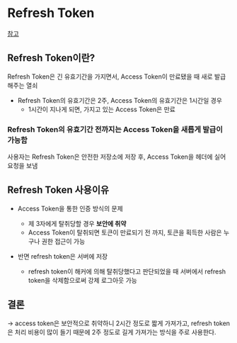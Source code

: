 # Refresh Token
[참고](https://lifesteps.tistory.com/87)
## Refresh Token이란?
Refresh Token은 긴 유효기간을 가지면서, Access Token이 만료됐을 때 새로 발급해주는 열쇠
+ Refresh Token의 유효기간은 2주, Access Token의 유효기간은 1시간일 경우
  + 1시간이 지나게 되면, 가지고 있는 Access Token은 만료

### Refresh Token의 유효기간 전까지는 Access Token을 새롭게 발급이 가능함

사용자는 Refresh Token은 안전한 저장소에 저장 후, Access Token을 헤더에 실어 요청을 보냄


## Refresh Token 사용이유

+ Access Token을 통한 인증 방식의 문제
  + 제 3자에게 탈취당할 경우 **보안에 취약**
  + Access Token이 탈취되면 토큰이 만료되기 전 까지, 토큰을 획득한 사람은 누구나 권한 접근이 가능

+ 반면 refresh token은 서버에 저장
  + refresh token이 해커에 의해 탈취당했다고 판단되었을 때 서버에서 refresh token을 삭제함으로써 강제 로그아웃 가능

## 결론
-> access token은 보안적으로 취약하니 2시간 정도로 짧게 가져가고, refresh token은 처리 비용이 많이 들기 때문에 2주 정도로 길게 가져가는 방식을 주로 사용한다.

 
